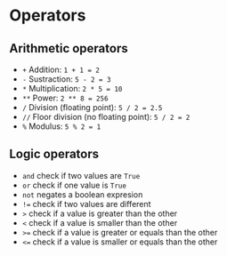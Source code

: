 # Operators

## Arithmetic operators

- `+` Addition: `1 + 1 = 2`
- `-` Sustraction: `5 - 2 = 3`
- `*` Multiplication: `2 * 5 = 10`
- `**` Power: `2 ** 8 = 256`
- `/` Division (floating point): `5 / 2 = 2.5`
- `//` Floor division (no floating point): `5 / 2 = 2`
- `%` Modulus: `5 % 2 = 1`

## Logic operators

- `and` check if two values are `True`
- `or` check if one value is `True`
- `not` negates a boolean expresion
- `!=` check if two values are different
- `>` check if a value is greater than the other
- `<` check if a value is smaller than the other
- `>=` check if a value is greater or equals than the other
- `<=` check if a value is smaller or equals than the other
